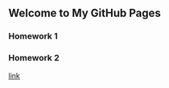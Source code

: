 ## Welcome to My GitHub Pages


### Homework 1
### Homework 2


[link](https://moodle.boun.edu.tr/login/)
